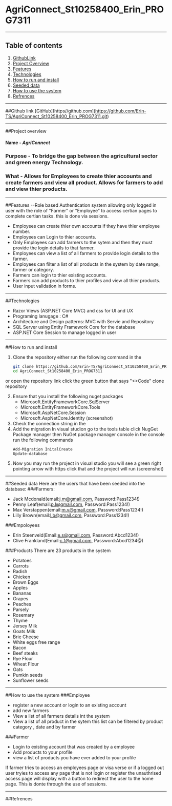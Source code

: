 # AgriConnect_St10258400_Erin_PROG7311

---

## Table of contents
1. [GithubLink](#Github-link)
2. [Project Overview](#Project-overview)
3. [Features](#Features)
4. [Technologies](#Technologies)
5. [How to run and install](#How-to-run-and-install)
6. [Seeded data](#Seeded-data)
7. [How to use the system](#How-to-use-the-system)
8. [Refrences](#Refrences)

---

##Github link
[GitHub](https//github.com](https://github.com/Erin-TS/AgriConnect_St10258400_Erin_PROG7311.git)

---

##Project overview

#### Name - ***AgriConnect***
### Purpose - To bridge the gap between the agricultural sector and green energy Technology.
### What - Allows for Employees to create thier accounts and create farmers  and view all product. Allows for farmers to add and view thier products.

---

##Features
--Role based Authentication system allowing only logged in user with the role of "Farmer" or "Employee" to access certian pages to complete certian tasks. this is done via sessions.
- Employees can create thier own accounts if they have thier employee number.
- Employees can Login to thier accounts.
- Only Employees can add farmers to the sytem and then they must provide the login details to that farmer.
- Employees can view a list of all farmers to provide login details to the farmer.
- Employees can filter a list of all products in the system by date range, farmer or category.
- Farmers can login to thier existing accounts.
- Farmers can add products to thier profiles and view all thier products.
- User input validation in forms.

---


##Technologies

- Razor Views (ASP.NET Core MVC) and css for UI and UX
- Programing lanugage : C#
- Architecture and Design patterns: MVC with Servie and Repository
- SQL Server using Entity Framework Core for the database
- ASP.NET Core Session to manage logged in user

---

##How to run and install
1. Clone the repository
   either run the following command in the
   ```bash
   git clone https://github.com/Erin-TS/AgriConnect_St10258400_Erin_PROG7311.git
   cd AgriConnect_St10258400_Erin_PROG7311
or 
open the repository link 
click the green button that says "<>Code"
clone repository

2. Ensure that you install the following nuget packages
   - Microsoft.EntityFrameworkCore.SqlServer
   - Microsoft.EntityFrameworkCore.Tools
   - Microsoft.AspNetCore.Session
   - Microsoft.AspNetCore.Identity
   (screenshot)
3. Check the connection string in the 
4. Add the migration
   In visual studion go to the tools table click NugGet Package manager then NuGet package manager console
   in the console run the following commands
   ```
   Add-Migration InitalCreate
   Update-database
6. Now you may run the project
   in visual studio you will see a green right pointing arrow with https click that and the project will run
   (screenshot)

---

##Seeded data
Here are the users that have been seeded into the database:
###Farmers:
- Jack Mcdonald(email:j.m@gmail.com, Password:Pass1234!)
- Penny Leaf(email:p.l@gmail.com, Password:Pass1234!)
- Max Verstappen(email:m.v@gmail.com, Password:Pass1234!)
- Lilly Brown(email:l.b@gmail.com, Password:Pass1234!)

###Empoloyees
- Erin Steenveld(Email:e.s@gmail.com, Password:Abcd1234!)
- Clive Frankland(Email:c.f@gmail.com, Password:Abcd1234@)

###Products
There are 23 products in the system
- Potatoes
- Carrots
- Radish
- Chicken
- Brown Eggs
- Apples
- Bananas
- Grapes
- Peaches
- Parsely
- Rosemary
- Thyme
- Jersey Milk
- Goats Milk
- Brie Cheese
- White eggs free range
- Bacon
- Beef steaks
- Rye Flour
- Wheat Flour
- Oats
- Pumkin seeds
- Sunflower seeds

---

##How to use the system
###Employee
- register a new account or login to an existing account
- add new farmers
- View a list of all farmers details int the system
- View a list of all product in the sytem this list can be filtered by product category , date and by farmer

###Farmer
- Login to existing account that was created by a employee
- Add products to your profile
- view a list of products you have ever added to your profile

If farmer tries to access an employees page or visa verse or if a logged out user tryies to access any page that is not login or register the unauthrised access page will display with a button to redirect the user to the home page. This is donte through the use of sessions.

---

##Refrences
